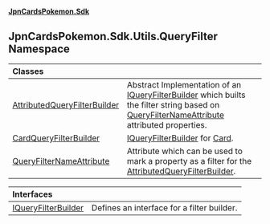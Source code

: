 #### [JpnCardsPokemon.Sdk](index.md 'index')

## JpnCardsPokemon.Sdk.Utils.QueryFilter Namespace

| Classes | |
| :--- | :--- |
| [AttributedQueryFilterBuilder](JpnCardsPokemon.Sdk.Utils.QueryFilter.AttributedQueryFilterBuilder.md 'JpnCardsPokemon.Sdk.Utils.QueryFilter.AttributedQueryFilterBuilder') | Abstract Implementation of an [IQueryFilterBuilder](JpnCardsPokemon.Sdk.Utils.QueryFilter.IQueryFilterBuilder.md 'JpnCardsPokemon.Sdk.Utils.QueryFilter.IQueryFilterBuilder') which builts the filter string based on<br/>[QueryFilterNameAttribute](JpnCardsPokemon.Sdk.Utils.QueryFilter.QueryFilterNameAttribute.md 'JpnCardsPokemon.Sdk.Utils.QueryFilter.QueryFilterNameAttribute') attributed properties. |
| [CardQueryFilterBuilder](JpnCardsPokemon.Sdk.Utils.QueryFilter.CardQueryFilterBuilder.md 'JpnCardsPokemon.Sdk.Utils.QueryFilter.CardQueryFilterBuilder') | [IQueryFilterBuilder](JpnCardsPokemon.Sdk.Utils.QueryFilter.IQueryFilterBuilder.md 'JpnCardsPokemon.Sdk.Utils.QueryFilter.IQueryFilterBuilder') for [Card](JpnCardsPokemon.Sdk.Api.Card.md 'JpnCardsPokemon.Sdk.Api.Card'). |
| [QueryFilterNameAttribute](JpnCardsPokemon.Sdk.Utils.QueryFilter.QueryFilterNameAttribute.md 'JpnCardsPokemon.Sdk.Utils.QueryFilter.QueryFilterNameAttribute') | Attribute which can be used to mark a property as a filter for the [AttributedQueryFilterBuilder](JpnCardsPokemon.Sdk.Utils.QueryFilter.AttributedQueryFilterBuilder.md 'JpnCardsPokemon.Sdk.Utils.QueryFilter.AttributedQueryFilterBuilder'). |

| Interfaces | |
| :--- | :--- |
| [IQueryFilterBuilder](JpnCardsPokemon.Sdk.Utils.QueryFilter.IQueryFilterBuilder.md 'JpnCardsPokemon.Sdk.Utils.QueryFilter.IQueryFilterBuilder') | Defines an interface for a filter builder. |
